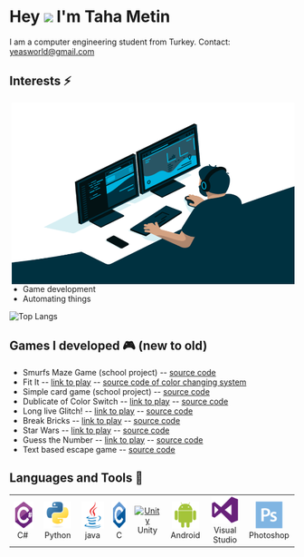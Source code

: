 # Hey <img src="https://media.giphy.com/media/hvRJCLFzcasrR4ia7z/giphy.gif" width="25px">  I'm Taha Metin 
I am a computer engineering student from Turkey.  Contact: yeasworld@gmail.com
  
## Interests ⚡ ##
 <img align="right" alt="GIF" src="https://github.com/TahaMetin/TahaMetin/blob/main/code.gif" width="500" height="320" />
 
- Game development  
- Automating things

![Top Langs](https://github-readme-stats.vercel.app/api/top-langs/?username=TahaMetin&theme=tokyonight)

## Games I developed 🎮 (new to old)
- Smurfs Maze Game (school project) -- [source code](https://github.com/TahaMetin/Smurfs-Maze-Game)
- Fit It -- [link to play](https://play.google.com/store/apps/details?id=com.YeasWorld.FitIt) -- [source code of color changing system](https://github.com/TahaMetin/Slightly-Color-Changing-System)
- Simple card game (school project) -- [source code](https://github.com/TahaMetin/Card-Game-with-unity)
- Dublicate of Color Switch -- [link to play](https://simmer.io/@Taha/renk-degistir) -- [source code](https://github.com/TahaMetin/Switch-Color)
- Long live Glitch! -- [link to play](https://simmer.io/@Taha/long-live-glitch) -- [source code](https://github.com/TahaMetin/Long-Live-Glitch-)
- Break Bricks -- [link to play](https://simmer.io/@Taha/bloklari-kir) -- [source code](https://github.com/TahaMetin/Block-Breaker)
- Star Wars -- [link to play](https://simmer.io/@Taha/uzay-savasi) -- [source code](https://github.com/TahaMetin/Star-Wars-But-not-the-populer-one)
- Guess the Number -- [link to play](https://simmer.io/@Taha/sayi-tahmin-etme) -- [source code](https://github.com/TahaMetin/Gues-The-Number)
- Text based escape game -- [source code](https://github.com/TahaMetin/Text-based-Unity-Game)

## Languages and Tools 🧰
<table>
  <tr>
    <td align="center" width="96">
      <a href="#macropower-tech">
        <img src="https://github.com/TahaMetin/TahaMetin/blob/main/pictures/csharp-original.svg" width="48" height="48" alt="C#" />
      </a>
      <br>C#&nbsp;
    </td>
    <td align="center" width="96">
      <a href="#macropower-tech">
        <img src="https://github.com/TahaMetin/TahaMetin/blob/main/pictures/python-original.svg" width="48" height="48" alt="Python" />
      </a>
      <br>Python
    </td>
    <td align="center" width="96">
      <a href="#macropower-tech">
        <img src="https://github.com/TahaMetin/TahaMetin/blob/main/pictures/java-original.svg" width="48" height="48" alt="Java" />
      </a>
      <br>java
    </td>
    <td align="center" width="96">
      <a href="#macropower-tech">
        <img src="https://github.com/TahaMetin/TahaMetin/blob/main/pictures/c-original.svg" width="48" height="48" alt="C" />
      </a>
      <br>C
    </td>
    <td align="center" width="96">
      <a href="#macropower-tech">
        <img src="https://unity3d.com/profiles/unity3d/themes/unity/images/pages/branding_trademarks/unity-tab-square-black.png" width="48" height="48" alt="Unity" />
      </a>
      <br>Unity
    </td>
    <td align="center" width="96">
      <a href="#macropower-tech">
        <img src="https://github.com/TahaMetin/TahaMetin/blob/main/pictures/android-original.svg" width="48" height="48" alt="Android" />
      </a>
      <br>Android
    </td>
    <td align="center" width="96">
      <a href="#macropower-tech" >
        <img src="https://github.com/TahaMetin/TahaMetin/blob/main/pictures/visualstudio-plain.svg" width="48" height="48" alt="Visual Stuido" />
      </a>
      <br>Visual Studio
    </td>
    <td align="center" width="96">
      <a href="#macropower-tech" >
        <img src="https://github.com/TahaMetin/TahaMetin/blob/main/pictures/photoshop-plain.svg" width="48" height="48" alt="Photoshop" />
      </a>
      <br>Photoshop
    </td>
  </tr>
</table>

